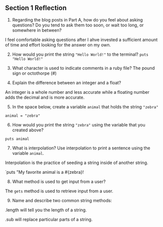 ## Section 1 Reflection

1. Regarding the blog posts in Part A, how do you feel about asking questions? Do you tend to ask them too soon, or wait too long, or somewhere in between?

I feel comfortable asking questions after I ahve invested a sufficient amount of time and effort looking for the answer on my own.

2. How would you print the string `"Hello World!"` to the terminal?
`puts "Hello World!"`
3. What character is used to indicate comments in a ruby file?
The pound sign or octothorpe (#)

4. Explain the difference between an integer and a float?

An integer is a whole number and less accurate while a floating number adds the decimal and is more accurate.

5. In the space below, create a variable `animal` that holds the string `"zebra"`

`animal = "zebra"`

6. How would you print the string `"zebra"` using the variable that you created above?

`puts animal`

7. What is interpolation? Use interpolation to print a sentence using the variable `animal`.

Interpolation is the practice of seeding a string inside of another string.

`puts "My favorite animal is a #{zebra}!

8. What method is used to get input from a user?

The `gets` method is used to retrieve input from a user.

9. Name and describe two common string methods:

.length will tell you the length of a string. 

.sub will replace particular parts of a string.